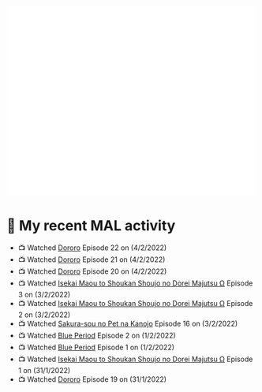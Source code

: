 ![Metrics](https://github.com/noxan-dev/noxan-dev/blob/main/github-metrics.svg)

# 🌸 My recent MAL activity

<!-- MAL_ACTIVITY:start -->

- 📺 Watched [Dororo](https://myanimelist.net/anime/37520) Episode 22 on (4/2/2022)
- 📺 Watched [Dororo](https://myanimelist.net/anime/37520) Episode 21 on (4/2/2022)
- 📺 Watched [Dororo](https://myanimelist.net/anime/37520) Episode 20 on (4/2/2022)
- 📺 Watched [Isekai Maou to Shoukan Shoujo no Dorei Majutsu Ω](https://myanimelist.net/anime/41623) Episode 3 on (3/2/2022)
- 📺 Watched [Isekai Maou to Shoukan Shoujo no Dorei Majutsu Ω](https://myanimelist.net/anime/41623) Episode 2 on (3/2/2022)
- 📺 Watched [Sakura-sou no Pet na Kanojo](https://myanimelist.net/anime/13759) Episode 16 on (3/2/2022)
- 📺 Watched [Blue Period](https://myanimelist.net/anime/46352) Episode 2 on (1/2/2022)
- 📺 Watched [Blue Period](https://myanimelist.net/anime/46352) Episode 1 on (1/2/2022)
- 📺 Watched [Isekai Maou to Shoukan Shoujo no Dorei Majutsu Ω](https://myanimelist.net/anime/41623) Episode 1 on (31/1/2022)
- 📺 Watched [Dororo](https://myanimelist.net/anime/37520) Episode 19 on (31/1/2022)

<!-- MAL_ACTIVITY:end -->
